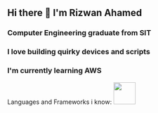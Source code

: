 ## Hi there 👋 I'm Rizwan Ahamed

### Computer Engineering graduate from SIT
### I love building quirky devices and scripts
### I'm currently learning AWS

Languages and Frameworks i know: 
<img width=50px src="https://cdn.freebiesupply.com/logos/large/2x/python-5-logo-svg-vector.svg"> <br/>
<!--
**tazhiman/tazhiman** is a ✨ _special_ ✨ repository because its `README.md` (this file) appears on your GitHub profile.

Here are some ideas to get you started:

- 🔭 I’m currently working on ...
- 🌱 I’m currently learning ...
- 👯 I’m looking to collaborate on ...
- 🤔 I’m looking for help with ...
- 💬 Ask me about ...
- 📫 How to reach me: ...
- 😄 Pronouns: ...
- ⚡ Fun fact: ...
-->
